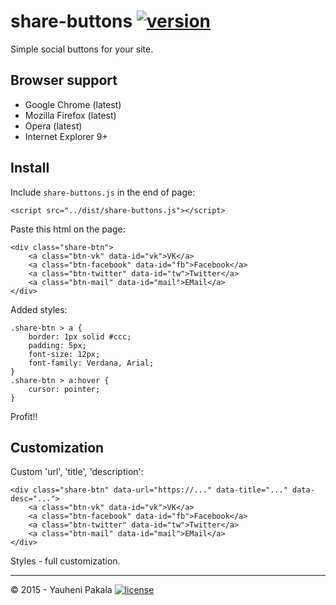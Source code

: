 # share-buttons [![version](http://img.shields.io/badge/release-v1.0.0-brightgreen.svg?style=flat)](https://github.com/wcoder/share-buttons/archive/master.zip)

Simple social buttons for your site.

## Browser support
* Google Chrome (latest)
* Mozilla Firefox (latest)
* Opera (latest)
* Internet Explorer 9+

## Install
Include `share-buttons.js` in the end of page:
```
<script src="../dist/share-buttons.js"></script>
```
Paste this html on the page:
```
<div class="share-btn">
	<a class="btn-vk" data-id="vk">VK</a>
	<a class="btn-facebook" data-id="fb">Facebook</a>
	<a class="btn-twitter" data-id="tw">Twitter</a>
	<a class="btn-mail" data-id="mail">EMail</a>
</div>
```
Added styles:
```
.share-btn > a {
	border: 1px solid #ccc;
	padding: 5px;
	font-size: 12px;
	font-family: Verdana, Arial;
}
.share-btn > a:hover {
	cursor: pointer;
}
```
Profit!!

## Customization
Custom 'url', 'title', 'description':
```
<div class="share-btn" data-url="https://..." data-title="..." data-desc="...">
	<a class="btn-vk" data-id="vk">VK</a>
	<a class="btn-facebook" data-id="fb">Facebook</a>
	<a class="btn-twitter" data-id="tw">Twitter</a>
	<a class="btn-mail" data-id="mail">EMail</a>
</div>
```
Styles - full customization.

----

&copy; 2015 - Yauheni Pakala [![license](http://img.shields.io/badge/license-MIT-brightgreen.svg?style=flat)](https://github.com/wcoder/share-buttons/blob/master/LICENSE)
